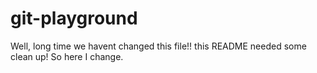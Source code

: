 # git-playground


Well, long time we havent changed this file!! this README needed some clean up! So here I change.

